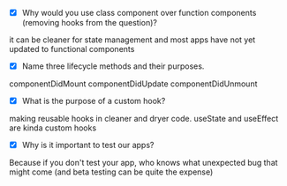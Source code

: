- [x] Why would you use class component over function components (removing hooks from the question)?

it can be cleaner for state management and most apps have not yet updated to functional components

- [x] Name three lifecycle methods and their purposes.

componentDidMount
componentDidUpdate
componentDidUnmount

- [x] What is the purpose of a custom hook?

making reusable hooks in cleaner and dryer code. useState and useEffect are kinda custom hooks

- [x] Why is it important to test our apps?

Because if you don't test your app, who knows what unexpected bug that might come (and beta testing can be quite the expense)
